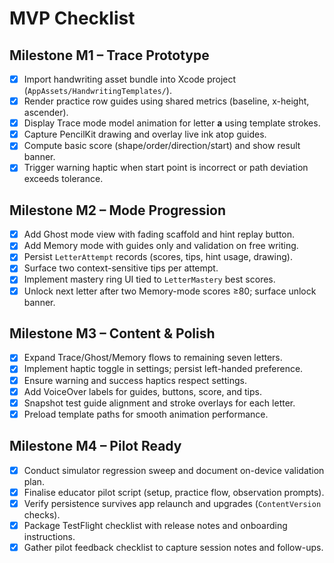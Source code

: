 # MVP Checklist

## Milestone M1 – Trace Prototype
- [x] Import handwriting asset bundle into Xcode project (`AppAssets/HandwritingTemplates/`).
- [x] Render practice row guides using shared metrics (baseline, x-height, ascender).
- [x] Display Trace mode model animation for letter **a** using template strokes.
- [x] Capture PencilKit drawing and overlay live ink atop guides.
- [x] Compute basic score (shape/order/direction/start) and show result banner.
- [x] Trigger warning haptic when start point is incorrect or path deviation exceeds tolerance.

## Milestone M2 – Mode Progression
- [x] Add Ghost mode view with fading scaffold and hint replay button.
- [x] Add Memory mode with guides only and validation on free writing.
- [x] Persist `LetterAttempt` records (scores, tips, hint usage, drawing).
- [x] Surface two context-sensitive tips per attempt.
- [x] Implement mastery ring UI tied to `LetterMastery` best scores.
- [x] Unlock next letter after two Memory-mode scores ≥80; surface unlock banner.

## Milestone M3 – Content & Polish
- [x] Expand Trace/Ghost/Memory flows to remaining seven letters.
- [x] Implement haptic toggle in settings; persist left-handed preference.
- [x] Ensure warning and success haptics respect settings.
- [x] Add VoiceOver labels for guides, buttons, score, and tips.
- [x] Snapshot test guide alignment and stroke overlays for each letter.
- [x] Preload template paths for smooth animation performance.

## Milestone M4 – Pilot Ready
- [x] Conduct simulator regression sweep and document on-device validation plan.
- [x] Finalise educator pilot script (setup, practice flow, observation prompts).
- [x] Verify persistence survives app relaunch and upgrades (`ContentVersion` checks).
- [x] Package TestFlight checklist with release notes and onboarding instructions.
- [x] Gather pilot feedback checklist to capture session notes and follow-ups.

